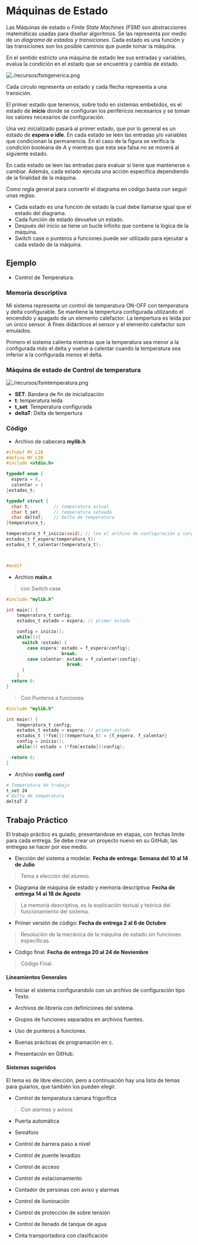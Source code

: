 # Máquinas de Estado

Las Máquinas de estado o *Finite State Machines (FSM)* son abstracciones matemáticas usadas para diseñar algoritmos.
Se las representa por medio de un *diagrama de estados y transiciones*. Cada estado es una función y las transiciones son los posible caminos que puede tomar la máquina.

En el sentido estricto una máquina de estado lee sus entradas y variables, evalua la condición en el estado que se encuentra y cambia de estado.

![./recursos/fsmgenerica.png](https://github.com/DamRCorba/Informatica2_2023/tree/master/10_Trabajo_Practico/recursos/fsmgenerica.png)

Cada circulo representa un estado y cada flecha representa a una transición.

El primer estado que tenemos, sobre todo en sistemas embebidos, es el estado de __inicio__ donde se configuran los periféricos necesarios y se toman los valores necesarios de configuración.

Una vez inicializado pasará al primer estado, que por lo general es un estado de __espera o idle__. En cada estado se leen las entradas y/o variables que condicionan la permanencia. En el caso de la figura se  verifica la condición booleana de *A* y mientras que esta sea falsa no se moverá al siguiente estado.

En cada estado se leen las entradas para evaluar si tiene que mantenerse o cambiar. Además, cada estado ejecuta una acción específica dependiendo de la finalidad de la máquina.

Como regla general para convertir el diagrama en código basta con seguir unas reglas.

- Cada estado es una función de estado la cual debe llamarse igual que el estado del diagrama.
- Cada función de estado devuelve un estado.
- Después del inicio se tiene un bucle infinito que contiene la lógica de la máquina.
- Switch case o punteros a funciones puede ser utilizado para ejecutar a cada estado de la máquina.

## Ejemplo

- Control de Temperatura.

### Memoria descriptiva
Mi sistema representa un control de temperatura ON-OFF con temperatura y delta configurable. Se mantiene la tempertura configurada utilizando el encendido y apagado de un elemento calefactor. La tempertura es leída por un único sensor. A fines didácticos el sensor y el elemento calefactor son emulados.

Primero el sistema calienta mientras que la temperatura sea menor a la configurada *más* el delta y vuelve a calentar cuando la temperatura sea inferior a la configurada *menos* el delta.

### Máquina de estado de Control de temperatura

 ![./recursos/fsmtemperatura.png](https://github.com/DamRCorba/Informatica2_2023/tree/master/10_Trabajo_Practico/recursos/fsmtemperatura.png)

 - __SET__: Bandera de fin de inicialización
 - __t__: temperatura leida
 - __t_set__: Temperatura configurada
 - __deltaT__: Delta de tempertura

### Código

- Archivo de cabecera __mylib.h__

```c
#ifndef MY_LIB
#define MY_LIB
#include <stdio.h>

typedef enum {
  espera = 0,
  calentar = 1
}estados_t;

typedef struct {
  char t;         // temperatura actual
  char t_set;     // temperatura seteada
  char deltaT;    // Delta de temperatura
}temperatura_t;

temperatura_t f_inicio(void); // lee el archivo de configuración y carga las variables.
estados_t f_espera(temperatura_t);
estados_t f_calentar(temperatura_t);



#endif

```

- Archivo __main.c__
> con Switch case

```c
#include "mylib.h"

int main() {
    temperatura_t config;
    estados_t estado = espera; // primer estado

    config = inicio();
    while(1){
      switch (estado) {
        case espera: estado = f_espera(config);
                     break;
        case calentar: estado = f_calentar(config);
                       break;
      }
    }
  return 0;
}

```
 > Con Punteros a funciones

 ```c
 #include "mylib.h"

 int main() {
     temperatura_t config;
     estados_t estado = espera; // primer estado
     estados_t (*fsm[])(tempertura_t) = {f_espera, f_calentar}
     config = inicio();
     while(1) estado = (*fsm[estado])(config);

   return 0;
 }

 ```
- Archivo __config.conf__

```bash
# Temperatura de trabajo
t_set 24
# Delta de temperatura
deltaT 2
```

## Trabajo Práctico

El trabajo práctico es guiado, presentandose en etapas, con fechas límite para cada entrega.
Se debe crear un proyecto nuevo en su GitHub, las entregas se hacer por ese medio.

- Elección del sistema a modelar. __Fecha de entrega: Semana del 10 al 14 de Julio__
> Tema a elección del alumno.

- Diagrama de máquina de estado y memoria descriptiva: __Fecha de entrega 14 al 18 de Agosto__
> La memoria descriptiva, es la explicación textual y teórica del funcionamiento del sistema.

- Primer versión de código: __Fecha de entrega 2 al 6 de Octubre__
> Resolución de la mecánica de la máquina de estado sin funciones especificas.

- Código final: __Fecha de entrega 20 al 24 de Noviembre__
> Código Final.

#### Lineamientos Generales

- Iniciar el sistema configurandolo con un archivo de configuración tipo Texto.

- Archivos de librería con definiciones del sistema.

- Grupos de funciones separados en archivos fuentes.

- Uso de punteros a funciones.

- Buenas prácticas de programación en c.

- Presentación en GitHub.

#### Sistemas sugeridos

El tema es de libre elección, pero a continuación hay una lista de temas para guiarlos, que también los pueden elegir.

- Control de temperatura cámara frigorífica
> Con alarmas y avisos

- Puerta automática

- Semáforo

- Control de barrera paso a nivel

- Control de puente levadizo

- Control de acceso

- Control de estacionamiento

- Contador de personas con aviso y alarmas

- Control de iluminación

- Control de protección de sobre tensión

- Control de llenado de tanque de agua

- Cinta transportadora con clasificación


